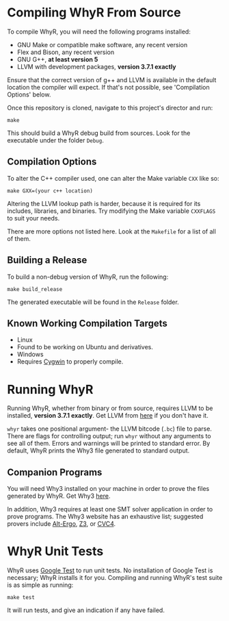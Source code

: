 # Compiling WhyR From Source

To compile WhyR, you will need the following programs installed:

* GNU Make or compatible make software, any recent version
* Flex and Bison, any recent version
* GNU G++, **at least version 5**
* LLVM with development packages, **version 3.7.1 exactly**

Ensure that the correct version of g++ and LLVM is available in the default location the compiler will expect. If that's not possible, see 'Compilation Options' below.

Once this repository is cloned, navigate to this project's director and run:

```
make
```

This should build a WhyR debug build from sources. Look for the executable under the folder `Debug`.

## Compilation Options

To alter the C++ compiler used, one can alter the Make variable `CXX` like so:

```
make GXX=(your c++ location)
```

Altering the LLVM lookup path is harder, because it is required for its includes, libraries, and binaries. Try modifying the Make variable `CXXFLAGS` to suit your needs.

There are more options not listed here. Look at the `Makefile` for a list of all of them.

## Building a Release

To build a non-debug version of WhyR, run the following:

```
make build_release
```

The generated executable will be found in the `Release` folder.

## Known Working Compilation Targets

* Linux
 * Found to be working on Ubuntu and derivatives.
* Windows
 * Requires [Cygwin](https://www.cygwin.com/) to properly compile.

# Running WhyR

Running WhyR, whether from binary or from source, requires LLVM to be installed, **version 3.7.1 exactly**. Get LLVM from  [here](http://llvm.org/) if you don't have it.

`whyr` takes one positional argument- the LLVM bitcode (`.bc`) file to parse. There are flags for controlling output; run `whyr` without any arguments to see all of them. Errors and warnings will be printed to standard error. By default, WhyR prints the Why3 file generated to standard output.

## Companion Programs

You will need Why3 installed on your machine in order to prove the files generated by WhyR. Get Why3 [here](http://why3.lri.fr/).

In addition, Why3 requires at least one SMT solver application in order to prove programs. The Why3 website has an exhaustive list; suggested provers include [Alt-Ergo](https://alt-ergo.ocamlpro.com/), [Z3](https://github.com/Z3Prover/z3), or [CVC4](http://cvc4.cs.nyu.edu/web/).

# WhyR Unit Tests

WhyR uses [Google Test](https://github.com/google/googletest) to run unit tests. No installation of Google Test is necessary; WhyR installs it for you.  Compiling and running WhyR's test suite is as simple as running:

```
make test
```

It will run tests, and give an indication if any have failed.
